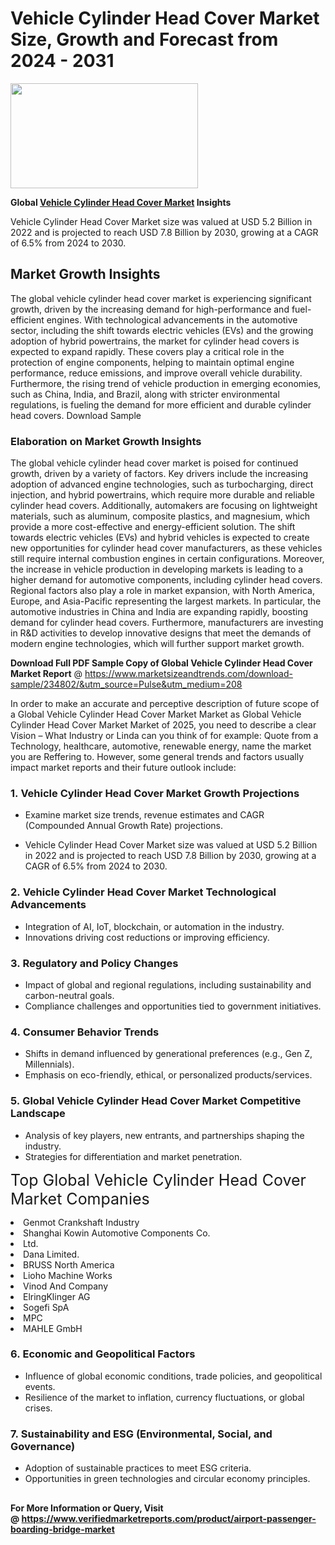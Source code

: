 <H1>Vehicle Cylinder Head Cover Market Size, Growth and Forecast from 2024 - 2031</H1><img class="aligncenter size-medium wp-image-584254" src="https://thirdeyenews.in/wp-content/uploads/2024/09/Global-Market-Research-300x168.jpeg" alt="" width="300" height="168" /><p><strong>Global&nbsp;<a href="https://www.marketsizeandtrends.com/download-sample/234802/&amp;utm_source=Pulse&amp;utm_medium=208">Vehicle Cylinder Head Cover Market</a> Insights</strong></p><p>Vehicle Cylinder Head Cover Market size was valued at USD 5.2 Billion in 2022 and is projected to reach USD 7.8 Billion by 2030, growing at a CAGR of 6.5% from 2024 to 2030.</p><p><h2>Market Growth Insights</h2> The global vehicle cylinder head cover market is experiencing significant growth, driven by the increasing demand for high-performance and fuel-efficient engines. With technological advancements in the automotive sector, including the shift towards electric vehicles (EVs) and the growing adoption of hybrid powertrains, the market for cylinder head covers is expected to expand rapidly. These covers play a critical role in the protection of engine components, helping to maintain optimal engine performance, reduce emissions, and improve overall vehicle durability. Furthermore, the rising trend of vehicle production in emerging economies, such as China, India, and Brazil, along with stricter environmental regulations, is fueling the demand for more efficient and durable cylinder head covers. Download Sample <h3>Elaboration on Market Growth Insights</h3> The global vehicle cylinder head cover market is poised for continued growth, driven by a variety of factors. Key drivers include the increasing adoption of advanced engine technologies, such as turbocharging, direct injection, and hybrid powertrains, which require more durable and reliable cylinder head covers. Additionally, automakers are focusing on lightweight materials, such as aluminum, composite plastics, and magnesium, which provide a more cost-effective and energy-efficient solution. The shift towards electric vehicles (EVs) and hybrid vehicles is expected to create new opportunities for cylinder head cover manufacturers, as these vehicles still require internal combustion engines in certain configurations. Moreover, the increase in vehicle production in developing markets is leading to a higher demand for automotive components, including cylinder head covers. Regional factors also play a role in market expansion, with North America, Europe, and Asia-Pacific representing the largest markets. In particular, the automotive industries in China and India are expanding rapidly, boosting demand for cylinder head covers. Furthermore, manufacturers are investing in R&D activities to develop innovative designs that meet the demands of modern engine technologies, which will further support market growth. </p><p><span class=""><strong>Download Full PDF Sample Copy of Global Vehicle Cylinder Head Cover Market Report</strong> @ <a href="https://www.marketsizeandtrends.com/download-sample/234802/&amp;utm_source=Pulse&amp;utm_medium=208" target="_blank">https://www.marketsizeandtrends.com/download-sample/234802/&amp;utm_source=Pulse&amp;utm_medium=208</a></span></p><p>In order to make an accurate and perceptive description of future scope of a Global&nbsp;Vehicle Cylinder Head Cover Market Market as Global&nbsp;Vehicle Cylinder Head Cover Market Market of 2025, you need to describe a clear Vision &ndash; What Industry or Linda can you think of for example: Quote from a Technology, healthcare, automotive, renewable energy, name the market you are Reffering to. However, some general trends and factors usually impact market reports and their future outlook include:</p><h3>1.&nbsp;<strong>Vehicle Cylinder Head Cover Market Growth Projections</strong></h3><ul><li>Examine market size trends, revenue estimates and CAGR (Compounded Annual Growth Rate) projections.</li><li><p>Vehicle Cylinder Head Cover Market size was valued at USD 5.2 Billion in 2022 and is projected to reach USD 7.8 Billion by 2030, growing at a CAGR of 6.5% from 2024 to 2030.</p></li></ul><h3>2.&nbsp;<strong>Vehicle Cylinder Head Cover Market Technological Advancements</strong></h3><ul><li>Integration of AI, IoT, blockchain, or automation in the industry.</li><li>Innovations driving cost reductions or improving efficiency.</li></ul><h3>3.&nbsp;<strong>Regulatory and Policy Changes</strong></h3><ul><li>Impact of global and regional regulations, including sustainability and carbon-neutral goals.</li><li>Compliance challenges and opportunities tied to government initiatives.</li></ul><h3>4.&nbsp;<strong>Consumer Behavior Trends</strong></h3><ul><li>Shifts in demand influenced by generational preferences (e.g., Gen Z, Millennials).</li><li>Emphasis on eco-friendly, ethical, or personalized products/services.</li></ul><h3>5.&nbsp;<strong>Global Vehicle Cylinder Head Cover Market Competitive Landscape</strong></h3><ul><li>Analysis of key players, new entrants, and partnerships shaping the industry.</li><li>Strategies for differentiation and market penetration.</li></ul><p data-pm-slice="1 1 []"><span style="color: inherit; font-family: inherit; font-size: 25px;">Top Global Vehicle Cylinder Head Cover Market Companies</span></p><div class="" data-test-id=""><p><li>Genmot Crankshaft Industry</li><li> Shanghai Kowin Automotive Components Co.</li><li> Ltd.</li><li> Dana Limited.</li><li> BRUSS North America</li><li> Lioho Machine Works</li><li> Vinod And Company</li><li> ElringKlinger AG</li><li> Sogefi SpA</li><li> MPC</li><li> MAHLE GmbH</li></p></div><h3>6.&nbsp;<strong>Economic and Geopolitical Factors</strong></h3><ul><li>Influence of global economic conditions, trade policies, and geopolitical events.</li><li>Resilience of the market to inflation, currency fluctuations, or global crises.</li></ul><h3>7.&nbsp;<strong>Sustainability and ESG (Environmental, Social, and Governance)</strong></h3><ul><li>Adoption of sustainable practices to meet ESG criteria.</li><li>Opportunities in green technologies and circular economy principles.</li></ul><h2><strong style="font-size: 14px;">For More Information or Query, Visit @&nbsp;</strong><a style="background-color: #ffffff; font-size: 14px;" href="https://www.marketsizeandtrends.com/report/vehicle-cylinder-head-cover-market/" target="_blank">https://www.verifiedmarketreports.com/product/airport-passenger-boarding-bridge-market</a></h2>
